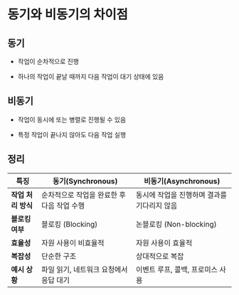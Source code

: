 # 동기와 비동기의 차이점

## 동기

- 작업이 순차적으로 진행

- 하나의 작업이 끝날 때까지 다음 작업이 대기 상태에 있음

## 비동기

- 작업이 동시에 또는 병렬로 진행될 수 있음

- 특정 작업이 끝나지 않아도 다음 작업 실행

## 정리

<table><thead><tr><th><strong>특징</strong></th><th><strong>동기(Synchronous)</strong></th><th><strong>비동기(Asynchronous)</strong></th></tr></thead><tbody><tr><td><strong>작업 처리 방식</strong></td><td>순차적으로 작업을 완료한 후 다음 작업 수행</td><td>동시에 작업을 진행하며 결과를 기다리지 않음</td></tr><tr><td><strong>블로킹 여부</strong></td><td>블로킹 (Blocking)</td><td>논블로킹 (Non-blocking)</td></tr><tr><td><strong>효율성</strong></td><td>자원 사용이 비효율적</td><td>자원 사용이 효율적</td></tr><tr><td><strong>복잡성</strong></td><td>단순한 구조</td><td>상대적으로 복잡</td></tr><tr><td><strong>예시 상황</strong></td><td>파일 읽기, 네트워크 요청에서 응답 대기</td><td>이벤트 루프, 콜백, 프로미스 사용</td></tr></tbody></table>
